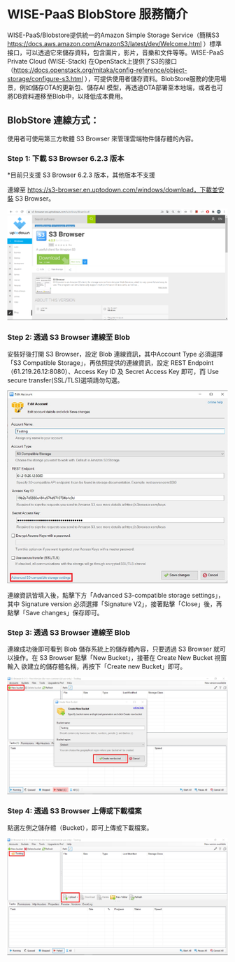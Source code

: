 <!-- Document Revision History

2020.08.12

1. First version of this document.

-->


# WISE-PaaS BlobStore 服務簡介

WISE-PaaS/Blobstore提供統一的Amazon Simple Storage Service（簡稱S3 https://docs.aws.amazon.com/AmazonS3/latest/dev/Welcome.html ）標準接口，可以透過它來儲存資料，包含圖片，影片，音樂和文件等等。WISE-PaaS Private Cloud (WISE-Stack) 在OpenStack上提供了S3的接口（https://docs.openstack.org/mitaka/config-reference/object-storage/configure-s3.html ），可提供使用者儲存資料。BlobStore服務的使用場景，例如儲存OTA的更新包、儲存AI 模型，再透過OTA部署至本地端，或者也可將DB資料遷移至Blob中，以降低成本費用。

## BlobStore 連線方式：

使用者可使用第三方軟體 S3 Browser 來管理雲端物件儲存體的內容。

### Step 1: 下載 S3 Browser 6.2.3 版本

*目前只支援 S3 Browser 6.2.3 版本，其他版本不支援

連線至 https://s3-browser.en.uptodown.com/windows/download，下載並安裝 S3 Browser。

![shareFile](./images/S3-v6.2.3.png)

### Step 2: 透過 S3 Browser 連線至 Blob

安裝好後打開 S3 Browser，設定 Blob 連線資訊，其中Account Type 必須選擇「S3 Compatible Storage」，再依照提供的連線資訊，設定 REST Endpoint（61.219.26.12:8080）、Access Key ID 及 Secret Access Key 即可，而 Use secure transfer(SSL/TLS)選項請勿勾選。

![shareFile](./images/AccessInfo.png)

連線資訊皆填入後，點擊下方「Advanced S3-compatible storage settings」，其中 Signature version 必須選擇「Signature V2」，接著點擊「Close」後，再點擊「Save changes」保存即可。

### Step 3: 透過 S3 Browser 連線至 Blob

連線成功後即可看到 Blob 儲存系統上的儲存體內容，只要透過 S3 Browser 就可以操作。在 S3 Browser 點擊「New Bucket」，接著在 Create New Bucket 視窗輸入 欲建立的儲存體名稱，再按下「Create new Bucket」即可。

![shareFile](./images/CreateBucket.png)

### Step 4: 透過 S3 Browser 上傳或下載檔案

點選左側之儲存體（Bucket），即可上傳或下載檔案。

![shareFile](./images/UploadFiles.png)


